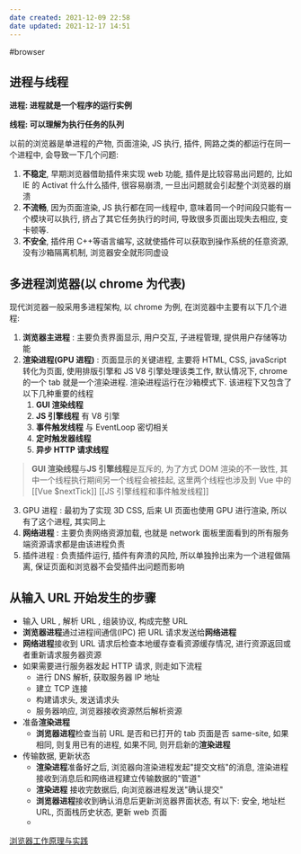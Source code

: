 ```yaml
---
date created: 2021-12-09 22:58
date updated: 2021-12-17 14:51
---
```


#browser

## 进程与线程

**进程: 进程就是一个程序的运行实例**

**线程: 可以理解为执行任务的队列**

以前的浏览器是单进程的产物, 页面渲染, JS 执行, 插件, 网路之类的都运行在同一个进程中, 会导致一下几个问题:

1. **不稳定**, 早期浏览器借助插件来实现 web 功能, 插件是比较容易出问题的, 比如 IE 的 Activat 什么什么插件, 很容易崩溃, 一旦出问题就会引起整个浏览器的崩溃
2. **不流畅**, 因为页面渲染, JS 执行都在同一线程中, 意味着同一个时间段只能有一个模块可以执行, 挤占了其它任务执行的时间, 导致很多页面出现失去相应, 变卡顿等.
3. **不安全**, 插件用 C++等语言编写, 这就使插件可以获取到操作系统的任意资源, 没有沙箱隔离机制, 浏览器安全就形同虚设

## 多进程浏览器(以 chrome 为代表)

现代浏览器一般采用多进程架构, 以 chrome 为例, 在浏览器中主要有以下几个进程:

1. **浏览器主进程** : 主要负责界面显示, 用户交互, 子进程管理, 提供用户存储等功能
2. **渲染进程(GPU 进程)** : 页面显示的关键进程, 主要将 HTML, CSS, javaScript 转化为页面, 使用排版引擎和 JS V8 引擎处理该类工作, 默认情况下, chrome 的一个 tab 就是一个渲染进程. 渲染进程运行在沙箱模式下. 该进程下又包含了以下几种重要的线程
   1. **GUI 渲染线程**
   2. **JS 引擎线程** 有 V8 引擎
   3. **事件触发线程** 与 EventLoop 密切相关
   4. **定时触发器线程**
   5. **异步 HTTP 请求线程**

> **GUI 渲染线程**与**JS 引擎线程**是互斥的, 为了方式 DOM 渲染的不一致性, 其中一个线程执行期间另一个线程会被挂起, 这里两个线程也涉及到 Vue 中的 [[Vue $nextTick]]
> [[JS 引擎线程和事件触发线程]]

3. GPU 进程 : 最初为了实现 3D CSS, 后来 UI 页面也使用 GPU 进行渲染, 所以有了这个进程, 其实同上
4. **网络进程** : 主要负责网络资源加载, 也就是 network 面板里面看到的所有服务端资源请求都是由该进程负责
5. 插件进程 : 负责插件运行, 插件有奔溃的风险, 所以单独拎出来为一个进程做隔离, 保证页面和浏览器不会受插件出问题而影响

## 从输入 URL 开始发生的步骤

- 输入 URL , 解析 URL , 组装协议, 构成完整 URL
- **浏览器进程**通过进程间通信(IPC) 把 URL 请求发送给**网络进程**
- **网络进程**接收到 URL 请求后检查本地缓存查看资源缓存情况, 进行资源返回或者重新请求服务器资源
- 如果需要进行服务器发起 HTTP 请求, 则走如下流程
  - 进行 DNS 解析, 获取服务器 IP 地址
  - 建立 TCP 连接
  - 构建请求头, 发送请求头
  - 服务器响应, 浏览器接收资源然后解析资源
- 准备**渲染进程**
  - **浏览器进程**检查当前 URL 是否和已打开的 tab 页面是否 same-site, 如果相同, 则复用已有的进程, 如果不同, 则开启新的**渲染进程**
- 传输数据, 更新状态
  - **渲染进程**准备好之后, 浏览器向渲染进程发起"提交文档"的消息, 渲染进程接收到消息后和网络进程建立传输数据的"管道"
  - **渲染进程** 接收完数据后, 向浏览器进程发送"确认提交"
  - **浏览器进程**接收到确认消息后更新浏览器界面状态, 有以下: 安全, 地址栏 URL, 页面栈历史状态, 更新 web 页面
  -

[浏览器工作原理与实践](https://blog.poetries.top/browser-working-principle/)
